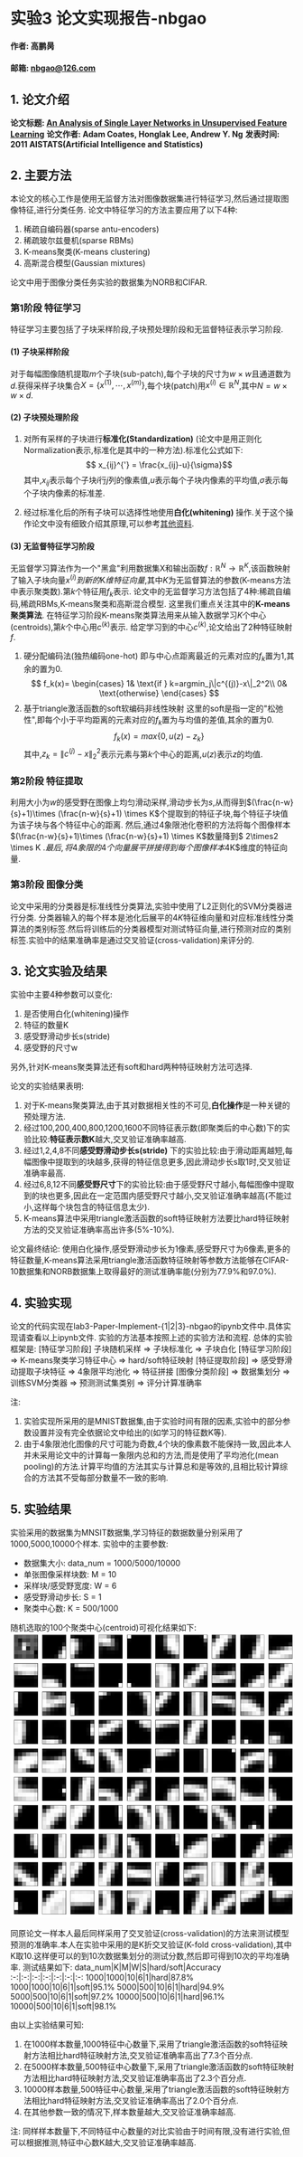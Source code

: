 # 实验3 论文实现报告-nbgao

#### 作者: 高鹏昺
#### 邮箱: nbgao@126.com

## 1. 论文介绍
**论文标题: [An Analysis of Single Layer Networks in Unsupervised Feature Learning](https://ai.stanford.edu/~ang/papers/nipsdlufl10-AnalysisSingleLayerUnsupervisedFeatureLearning.pdf)**
**论文作者: Adam Coates, Honglak Lee, Andrew Y. Ng**
**发表时间: 2011 AISTATS(Artificial Intelligence and Statistics)**

## 2. 主要方法
本论文的核心工作是使用无监督方法对图像数据集进行特征学习,然后通过提取图像特征,进行分类任务.
论文中特征学习的方法主要应用了以下4种:
1. 稀疏自编码器(sparse antu-encoders)
2. 稀疏玻尔兹曼机(sparse RBMs)
3. K-means聚类(K-means clustering)
4. 高斯混合模型(Gaussian mixtures)
   

论文中用于图像分类任务实验的数据集为NORB和CIFAR.


### 第1阶段 特征学习
特征学习主要包括了子块采样阶段,子块预处理阶段和无监督特征表示学习阶段.
#### (1) 子块采样阶段
对于每幅图像随机提取$m$个子块(sub-patch),每个子块的尺寸为$w \times w$且通道数为$d$.获得采样子块集合$X=\{x^{(1)},\cdots,x^{(m)}\}$,每个块(patch)用$x^{(i)} \in \mathbb R^N$,其中$N=w \times w \times d$.

#### (2) 子块预处理阶段
1. 对所有采样的子块进行**标准化(Standardization)** (论文中是用正则化Normalization表示,标准化是其中的一种方法).标准化公式如下:
$$ x_{ij}^{'} = \frac{x_{ij}-u}{\sigma}$$
其中,$x_{ij}$表示每个子块$i$行$j$列的像素值,$u$表示每个子块内像素的平均值,$\sigma$表示每个子块内像素的标准差.

1. 经过标准化后的所有子块可以选择性地使用**白化(whitening)** 操作.关于这个操作论文中没有细致介绍其原理,可以参考[其他资料](https://my.oschina.net/findbill/blog/543485).
   
#### (3) 无监督特征学习阶段
无监督学习算法作为一个"黑盒"利用数据集X和输出函数$f:\mathbb R^N \rightarrow\mathbb R^K$,该函数映射了输入子块向量$x^{(i)}到新的$K$维特征向量$,其中$K$为无监督算法的参数(K-means方法中表示聚类数).第$k$个特征用$f_k$表示.
论文中的无监督学习方法包括了4种:稀疏自编码,稀疏RBMs,K-means聚类和高斯混合模型.
这里我们重点关注其中的**K-means聚类算法**.
在特征学习阶段K-means聚类算法用来从输入数据学习$K$个中心(centroids),第$k$个中心用$c^{(k)}$表示.
给定学习到的中心$c^{(k)}$,论文给出了2种特征映射$f$.
1. 硬分配编码法(独热编码one-hot)
   即与中心点距离最近的元素对应的$f_k$置为1,其余的置为0.
$$
f_k(x)=
\begin{cases}
1& \text{if } k=argmin_j\|c^{(j)}-x\|_2^2\\
0& \text{otherwise}
\end{cases}
$$
2. 基于triangle激活函数的soft软编码非线性映射
这里的soft是指一定的"松弛性",即每个小于平均距离的元素对应的$f_k$置为与均值的差值,其余的置为0.
$$f_k(x)=max\{0,u(z)-z_k\}$$
其中,$z_k=\|c^{(j)}-x\|_2^2$表示元素与第$k$个中心的距离,$u(z)$表示$z$的均值.

### 第2阶段 特征提取
利用大小为$w$的感受野在图像上均匀滑动采样,滑动步长为$s$,从而得到$(\frac{n-w}{s}+1)\times (\frac{n-w}{s}+1) \times K$个提取到的特征子块,每个特征子块值为该子块与各个特征中心的距离.
然后,通过4象限池化卷积的方法将每个图像样本$(\frac{n-w}{s}+1)\times (\frac{n-w}{s}+1) \times K$数量降到$ 2\times2 \times K $.
最后,将4象限的4个向量展平拼接得到每个图像样本$4K$维度的特征向量.

### 第3阶段 图像分类

论文中采用的分类器是标准线性分类算法,实验中使用了L2正则化的SVM分类器进行分类.
分类器输入的每个样本是池化后展平的$4K$特征维向量和对应标准线性分类算法的类别标签.然后将训练后的分类器模型对测试特征向量,进行预测对应的类别标签.实验中的结果准确率是通过交叉验证(cross-validation)来评分的.


## 3. 论文实验及结果
实验中主要4种参数可以变化:
1. 是否使用白化(whitening)操作
2. 特征的数量K
3. 感受野滑动步长s(stride)
4. 感受野的尺寸w

另外,针对K-means聚类算法还有soft和hard两种特征映射方法可选择.

论文的实验结果表明:
1. 对于K-means聚类算法,由于其对数据相关性的不可见,**白化操作**是一种关键的预处理方法.
2. 经过100,200,400,800,1200,1600不同特征表示数(即聚类后的中心数)下的实验比较:**特征表示数K**越大,交叉验证准确率越高.
3. 经过1,2,4,8不同**感受野滑动步长s(stride)** 下的实验比较:由于滑动距离越短,每幅图像中提取到的块越多,获得的特征信息更多,因此滑动步长s取1时,交叉验证准确率最高.
4. 经过6,8,12不同**感受野尺寸**下的实验比较:由于感受野尺寸越小,每幅图像中提取到的块也更多,因此在一定范围内感受野尺寸越小,交叉验证准确率越高(不能过小,这样每个块包含的特征信息太少).
5. K-means算法中采用triangle激活函数的soft特征映射方法要比hard特征映射方法的交叉验证准确率高出许多(5%-10%).

论文最终结论:
使用白化操作,感受野滑动步长为1像素,感受野尺寸为6像素,更多的特征数量,K-means算法采用triangle激活函数特征映射等参数方法能够在CIFAR-10数据集和NORB数据集上取得最好的测试准确率能(分别为77.9%和97.0%).

## 4. 实验实现
论文的代码实现在lab3-Paper-Implement-{1|2|3}-nbgao的ipynb文件中.具体实现请查看以上ipynb文件.
实验的方法基本按照上述的实验方法和流程.
总体的实验框架是:
[特征学习阶段] 子块随机采样 => 子块标准化 => 子块白化 
[特征学习阶段] => K-means聚类学习特征中心 => hard/soft特征映射 
[特征提取阶段] => 感受野滑动提取子块特征 => 4象限平均池化 => 特征拼接
[图像分类阶段] => 数据集划分 => 训练SVM分类器 => 预测测试集类别 => 评分计算准确率

注: 
1. 实验实现所采用的是MNIST数据集,由于实验时间有限的因素,实验中的部分参数设置并没有完全依据论文中给出的(如学习的特征数K等).
2. 由于4象限池化图像的尺寸可能为奇数,4个块的像素数不能保持一致,因此本人并未采用论文中的计算每一象限内总和的方法,而是使用了平均池化(mean pooling)的方法.计算平均值的方法其实与计算总和是等效的,且相比较计算综合的方法其不受每部分数量不一致的影响.

## 5. 实验结果
实验采用的数据集为MNSIT数据集,学习特征的数据数量分别采用了1000,5000,10000个样本.
实验中的主要参数:
* 数据集大小: data_num = 1000/5000/10000
* 单张图像采样块数: M = 10
* 采样块/感受野宽度: W = 6
* 感受野滑动步长: S = 1
* 聚类中心数: K = 500/1000

随机选取的100个聚类中心(centroid)可视化结果如下:
![随机100个聚类中心](centroid100.png)

同原论文一样本人最后同样采用了交叉验证(cross-validation)的方法来测试模型预测的准确率.本人在实验中采用的是K折交叉验证(K-fold cross-validation),其中K取10.这样便可以的到10次数据集划分的测试分数,然后即可得到10次的平均准确率.
测试结果如下:
data_num|K|M|W|S|hard/soft|Accuracy
:-:|:-:|:-:|:-:|:-:|:-:|:-:
1000|1000|10|6|1|hard|87.8%
1000|1000|10|6|1|soft|95.1%
5000|500|10|6|1|hard|94.9%
5000|500|10|6|1|soft|97.2%
10000|500|10|6|1|hard|96.1%
10000|500|10|6|1|soft|98.1%

由以上实验结果可知:
1. 在1000样本数量,1000特征中心数量下,采用了triangle激活函数的soft特征映射方法相比hard特征映射方法,交叉验证准确率高出了7.3个百分点.
2. 在5000样本数量,500特征中心数量下,采用了triangle激活函数的soft特征映射方法相比hard特征映射方法,交叉验证准确率高出了2.3个百分点.
3. 10000样本数量,500特征中心数量,采用了triangle激活函数的soft特征映射方法相比hard特征映射方法,交叉验证准确率高出了2.0个百分点.
4. 在其他参数一致的情况下,样本数量越大,交叉验证准确率越高.

注:
同样样本数量下,不同特征中心数量的对比实验由于时间有限,没有进行实验,但可以根据推测,特征中心数K越大,交叉验证准确率越高.

